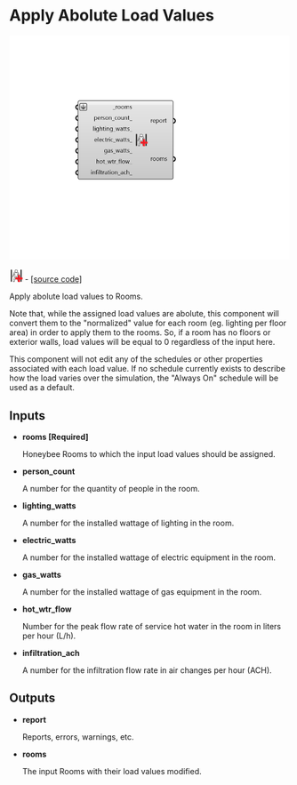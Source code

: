 # Apply Abolute Load Values

![](../../.gitbook/assets/Apply_Abolute_Load_Values.png)

![](../../.gitbook/assets/Apply_Abolute_Load_Values%20%281%29.png) - [\[source code\]](https://github.com/ladybug-tools/honeybee-grasshopper-energy/blob/master/honeybee_grasshopper_energy/src//HB%20Apply%20Abolute%20Load%20Values.py)

Apply abolute load values to Rooms.

Note that, while the assigned load values are abolute, this component will convert them to the "normalized" value for each room \(eg. lighting per floor area\) in order to apply them to the rooms. So, if a room has no floors or exterior walls, load values will be equal to 0 regardless of the input here.

This component will not edit any of the schedules or other properties associated with each load value. If no schedule currently exists to describe how the load varies over the simulation, the "Always On" schedule will be used as a default.

## Inputs

* **rooms \[Required\]**

  Honeybee Rooms to which the input load values should be assigned. 

* **person\_count**

  A number for the quantity of people in the room. 

* **lighting\_watts**

  A number for the installed wattage of lighting in the room. 

* **electric\_watts**

  A number for the installed wattage of electric equipment in the room. 

* **gas\_watts**

  A number for the installed wattage of gas equipment in the room. 

* **hot\_wtr\_flow**

  Number for the peak flow rate of service hot water in the room in liters per hour \(L/h\). 

* **infiltration\_ach**

  A number for the infiltration flow rate in air changes per hour \(ACH\). 

## Outputs

* **report**

  Reports, errors, warnings, etc. 

* **rooms**

  The input Rooms with their load values modified. 

